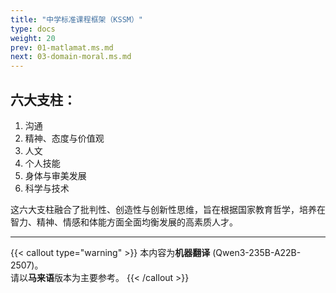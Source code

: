 ```yaml
---
title: "中学标准课程框架（KSSM）"
type: docs
weight: 20
prev: 01-matlamat.ms.md
next: 03-domain-moral.ms.md
---
```

## 六大支柱：

1. 沟通  
2. 精神、态度与价值观  
3. 人文  
4. 个人技能  
4. 身体与审美发展  
5. 科学与技术  

这六大支柱融合了批判性、创造性与创新性思维，旨在根据国家教育哲学，培养在智力、精神、情感和体能方面全面均衡发展的高素质人才。

---

{{< callout type="warning" >}}
  本内容为**机器翻译** (Qwen3-235B-A22B-2507)。  
  请以**马来语**版本为主要参考。
{{< /callout >}}

